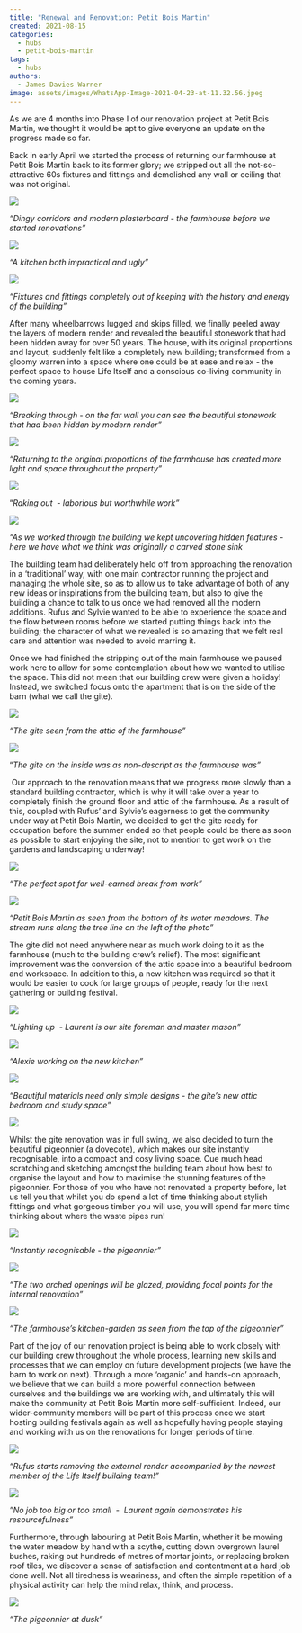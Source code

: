 ```yaml
---
title: "Renewal and Renovation: Petit Bois Martin"
created: 2021-08-15
categories: 
  - hubs
  - petit-bois-martin
tags: 
  - hubs
authors: 
  - James Davies-Warner
image: assets/images/WhatsApp-Image-2021-04-23-at-11.32.56.jpeg
---
```


As we are 4 months into Phase I of our renovation project at Petit Bois Martin, we thought it would be apt to give everyone an update on the progress made so far. 

Back in early April we started the process of returning our farmhouse at Petit Bois Martin back to its former glory; we stripped out all the not-so-attractive 60s fixtures and fittings and demolished any wall or ceiling that was not original.

![](https://lh3.googleusercontent.com/Ox-9e_rZV2CI3UNx2hNzX5zcXyPvF-7hC159J5TCTmvGCTBpG1FBwUaW2DOOJYrJlEMGNhKmeHuCt3Ft5tTmw3l_RUzUU-kgW9sj5z_FWIWT2fqNYmLTPmZ_nAAwn5Lq4T3PAVED0w=w2400)

_“Dingy corridors and modern plasterboard - the farmhouse before we started renovations”_[](https://lh3.googleusercontent.com/Ox-9e_rZV2CI3UNx2hNzX5zcXyPvF-7hC159J5TCTmvGCTBpG1FBwUaW2DOOJYrJlEMGNhKmeHuCt3Ft5tTmw3l_RUzUU-kgW9sj5z_FWIWT2fqNYmLTPmZ_nAAwn5Lq4T3PAVED0w=w2400?source=screenshot.guru)

![](https://lh3.googleusercontent.com/GvBJi23cwgfWne27KRCFho7CUFWEuRi-sZmlWMGPVQdlugdKZWiU4wi1-BKYPrb7URV5MW7o9gIwQYrBkq89YeiI-JC3zYqWfYW9uPRBINa0agcNkQmM6wvPkLC2blSTPvNdz257Sg=w2400)

_“A kitchen both impractical and ugly”_

![](https://lh3.googleusercontent.com/CEdq2soA47oFcr0JiJ9B4xTVeP1dOmnbGWO44wtuuh3ys2FQoVM6L-IIqdgcHVC2KMWscuaFJBev5yjcKcCLvuwwLk_MAe5lQYa71HIScbqZXfemQyFoEikdjgw6fCwP_1_ZmtGmzQ=w2400)

_“Fixtures and fittings completely out of keeping with the history and energy of the building”_

After many wheelbarrows lugged and skips filled, we finally peeled away the layers of modern render and revealed the beautiful stonework that had been hidden away for over 50 years. The house, with its original proportions and layout, suddenly felt like a completely new building; transformed from a gloomy warren into a space where one could be at ease and relax - the perfect space to house Life Itself and a conscious co-living community in the coming years.

![](https://lh3.googleusercontent.com/ZW8qtDAIzuQ65JK9GFuocF_aDVqh39uHy1cpiz6aY7VP04oDQU6taYP9Nu2Bw0q-Fk295EMkBratG0Aarl9ahrHagWmEVeKz5eILv30QcvoztMmGrAQqrXjn9zr9ErDp_CazJdqn8Q=w2400)

_“Breaking through - on the far wall you can see the beautiful stonework that had been hidden by modern render”_

![](https://lh3.googleusercontent.com/uq6qBLsJT7z-lDpn1rlHJwTJegZ5ZI0tGxwIxviBG28Rwkx4A7LC2gCLjv4meAL2MIgge2NZhkRl-q9GdY2rzzanE-HXwQ6o8qszU730a428llC5u2iQ9KtILlvrv5eYjCKTeDfwNg=w2400)

_“Returning to the original proportions of the farmhouse has created more light and space throughout the property”_

![](https://lh3.googleusercontent.com/wvGSnxi_2u_m7t8S3fkAJv6lclp3z9CqgL51HSzX2oJCGFO9LQOgc-gM76gApZ03c0pCVs7JeQLxTLGvCKRsqOprfpCg2CQ_9rD4il2y7AyzOdoH3ESgLzb2HWGx1YJ4UU7TGrfWzg=w2400)

“_Raking out  - laborious but worthwhile work”_

![](https://lh3.googleusercontent.com/vb1uFAEUMUljw8-uic7DV8ouquvsfxYrQUjythA3hwGWJ00Ppb_XgLmIrNKNMVzHH02AGmPgDWDaCI0VcZ7D2VjiNmEpkYfu3BhS5aaCRz_mZpSAamKYrH4sgoWzXsi_wHi2iIXo3g=w2400)

_“As we worked through the building we kept uncovering hidden features - here we have what we think was originally a carved stone sink_

The building team had deliberately held off from approaching the renovation in a ‘traditional’ way, with one main contractor running the project and managing the whole site, so as to allow us to take advantage of both of any new ideas or inspirations from the building team, but also to give the building a chance to talk to us once we had removed all the modern additions. Rufus and Sylvie wanted to be able to experience the space and the flow between rooms before we started putting things back into the building; the character of what we revealed is so amazing that we felt real care and attention was needed to avoid marring it. 

Once we had finished the stripping out of the main farmhouse we paused work here to allow for some contemplation about how we wanted to utilise the space. This did not mean that our building crew were given a holiday! Instead, we switched focus onto the apartment that is on the side of the barn (what we call the gite). 

![](https://lh3.googleusercontent.com/d8n7JwLNJhWZ6YzM_7W9w0OrCSmnc5pwOCnH3AH8HgHbe1khM92hp-RVubcKjCDt7YytygO_pZXlAUGQ1RCAAwX4x2FUurz12KP1XAAH-jnL_DUmCJj4IjQNIXg2PNQEDFvKO4PW7w=w2400)

_“The gite seen from the attic of the farmhouse”_

![](https://lh3.googleusercontent.com/FwlbNYAKYq8daK-2Xz5V9Y3Uzwe5c8l85EZe4qIi5MF4NuTqiqVlT4BD_7w4s3y9KXKdwp9NtJan5tnLPDd6nMjc2OgImqXMG8IqWrE3fqiRrRuYbbiENsnLrWhWYYyXpAD7w-tM-A=w2400)

“_The gite on the inside was as non-descript as the farmhouse was”_

 Our approach to the renovation means that we progress more slowly than a standard building contractor, which is why it will take over a year to completely finish the ground floor and attic of the farmhouse. As a result of this, coupled with Rufus’ and Sylvie’s eagerness to get the community under way at Petit Bois Martin, we decided to get the gite ready for occupation before the summer ended so that people could be there as soon as possible to start enjoying the site, not to mention to get work on the gardens and landscaping underway!  

![](https://lh3.googleusercontent.com/OzEqpkk3jBd0-MuaBOBZkWUU-I10jIYEm4Vm6P8h1OHXU2gjrL1xiA4E-Pr_n7NF8iW51mqPnBdYleVKZskgzZOXK0e81Y2FPFVNoHb0YXwCiChfikqjn5i3sv_SzONKdES7-Y9eFA=w2400)

_“The perfect spot for well-earned break from work”_

![](https://lh3.googleusercontent.com/VFHh07xWm_jtvjXFppQiCOamZaMS-X0eki957Wba6VJiCd_Z_DdzRM0hoFaPsh8aZ_ATesN3TSwOGrZYfpoyYBvyLT90qrBF6p0NH-vD2q1fD-py3Cx83rxV3Gd1WSQDNymmtuGcuQ=w2400)

_“Petit Bois Martin as seen from the bottom of its water meadows. The stream runs along the tree line on the left of the photo”_

The gite did not need anywhere near as much work doing to it as the farmhouse (much to the building crew’s relief). The most significant improvement was the conversion of the attic space into a beautiful bedroom and workspace. In addition to this, a new kitchen was required so that it would be easier to cook for large groups of people, ready for the next gathering or building festival.

![](https://lh3.googleusercontent.com/9Ye01G9jqIwqvi7TE1PCP3VYtmUUrRBHzRj1ugowMFLlLcJQD-VqWQGp4ooRt1Xffnn3PNMafI0hj9LbH7m5cr-71H46KO1tdNGEnJIXsQOUnb8412AcqqvP0VYXr9fHKKggMAwcNw=w2400)

_“Lighting up  - Laurent is our site foreman and master mason”_ 

![](https://lh3.googleusercontent.com/OGYjh6t1CN92HVMz1Wf_on3ds5_dYdCAUrj_FiR10wFyXsuX1ROwVtsCea7KbG5cvol2iHjMQItBf6RR3M9fSVtvYVrBbhZ0JyzyuQXlSAkXG0AOY5D4ZpxJD--NvVfOZvF8LYBGdw=w2400)

_“Alexie working on the new kitchen”_

![](https://lh3.googleusercontent.com/Yl5ZCDsqHgSMtz229k1_F2CdH2D6Pk0GwjDptP6BOfd5AD95k8rkqYgasQlHXWrWTYvViPbGNUUhU0eDetl3X-LtQV6de-tigUosbxvU2gziwCKNrTVT9bWQMBWmswL9DCRjG4X31g=w2400)

_“Beautiful materials need only simple designs - the gite’s new attic bedroom and study space”_

![](https://lh3.googleusercontent.com/jwtIQVJXZvMFeS2Djbk4cp3v_c_OX6E8z8Fd90UvN-zBWshMfbnAJlhnhm6MWPK9YPnOMW-EplAhCzIi45BneC2H3Up89PyS1hd1tWOr8CqtSmDMpy3g9TamdWUfwLH4LRvawMTxfw=w2400)

Whilst the gite renovation was in full swing, we also decided to turn the beautiful pigeonnier (a dovecote), which makes our site instantly recognisable, into a compact and cosy living space. Cue much head scratching and sketching amongst the building team about how best to organise the layout and how to maximise the stunning features of the pigeonnier. For those of you who have not renovated a property before, let us tell you that whilst you do spend a lot of time thinking about stylish fittings and what gorgeous timber you will use, you will spend far more time thinking about where the waste pipes run!

![](https://lh3.googleusercontent.com/YcUCkzLLQ9yY2cB8mHVsZoUcztJ9pQBZ9TOID3BAi2zc_GRSx3kA69Nw34q5k64Ghht0UlmoigaYetJqYW0FE5Fe2PJVDGiY48-Q2wVFmTbhkAvlM9yUC3a6ZHVZQN8ILf0RVHqwXQ=w2400)

_“Instantly recognisable - the pigeonnier”_

![](https://lh3.googleusercontent.com/3VVqkaZN5LVlvaDT6YMwvka3fgHwvmx-YlfqgDm1DtgVpeOPL9Yc7ZhR0O1NJ2iq_YrB7xpeh8nlITiKgiIK6h2e2Uu-vJiHQxgpk4ZItr_myPYViBw0J4PX0vl5LRd9dmF8Xz1QVQ=w2400)

_“The two arched openings will be glazed, providing focal points for the internal renovation”_

![](https://lh3.googleusercontent.com/DEsfdPipIR6HPOIZIYQzo4jXVExuq0gIWUYerOkH8gjaCR620HvQQ1DQxpUbmdHLTocXKAe0c545sQ1D8DbGG8rJ2szXjKJ0VTJ3Ho2aK3vFrlOUK8oYasObaxgyoi-jWKRrmJdc-A=w2400)

_“The farmhouse’s kitchen-garden as seen from the top of the pigeonnier”_

Part of the joy of our renovation project is being able to work closely with our building crew throughout the whole process, learning new skills and processes that we can employ on future development projects (we have the barn to work on next). Through a more ‘organic’ and hands-on approach, we believe that we can build a more powerful connection between ourselves and the buildings we are working with, and ultimately this will make the community at Petit Bois Martin more self-sufficient. Indeed, our wider-community members will be part of this process once we start hosting building festivals again as well as hopefully having people staying and working with us on the renovations for longer periods of time.

![](https://lh3.googleusercontent.com/H-kCD0ERQFv412JallB8FE-HTJ0Rch3Xd3_IoWyWHjHB7lZ6EfiBgWf9dkqvUeW-hsM1WqByG_cVIsILjqgy_U2bazrexDoOm3LMrQVH1vVl20C-mZOnMhTf3AcWiDHGW-z3wmDpnQ=w2400)

_“Rufus starts removing the external render accompanied by the newest member of the Life Itself building team!”_

![](https://lh3.googleusercontent.com/Q_w9gW1AHuyE3VzO_M28LlfGIwYIUo-k0DOtUbI2pEVAqTCiinMFnIiAb4Vv4jpT_-ImYsXvFvG4C3eNWcy2KRwWIZvkrC2CZZlt7zHmHSuRzTHEQrE3gq2dAzTyY47E6AtamUOwuw=w2400)

_”No job too big or too small  -  Laurent again demonstrates his resourcefulness”_

Furthermore, through labouring at Petit Bois Martin, whether it be mowing the water meadow by hand with a scythe, cutting down overgrown laurel bushes, raking out hundreds of metres of mortar joints, or replacing broken roof tiles, we discover a sense of satisfaction and contentment at a hard job done well. Not all tiredness is weariness, and often the simple repetition of a physical activity can help the mind relax, think, and process. 

![](https://lh3.googleusercontent.com/rUP9hTmdFKOjmIaXtAzFjZHwiADfIa0ToIGT7lCTcy8xLXI-nllcl4g8LwEv1ym1kpEmb35U4K9bxWxvogcB0686U_lHD4ZVbEVuUDzLBr6cdZ_fqv4uTb8r6cSeSr5XSN236Za4Uw=w2400)

_“The pigeonnier at dusk”_

